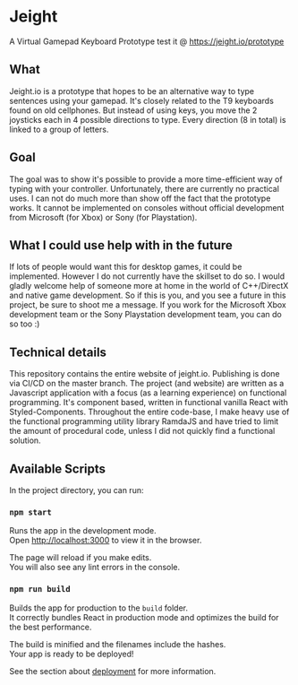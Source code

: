 



# Jeight
A Virtual Gamepad Keyboard Prototype
test it @ https://jeight.io/prototype

## What

Jeight.io is a prototype that hopes to be an alternative way to type sentences using your gamepad. It's closely related to the T9 keyboards found on old cellphones. But instead of using keys, you move the 2 joysticks each in 4 possible directions to type. Every direction (8 in total) is linked to a group of letters.

## Goal
The goal was to show it's possible to provide a more time-efficient way of typing with your controller. Unfortunately, there are currently no practical uses. I can not do much more than show off the fact that the prototype works. It cannot be implemented on consoles without official development from Microsoft (for Xbox) or Sony (for Playstation).

## What I could use help with in the future
If lots of people would want this for desktop games, it could be implemented. However I do not currently have the skillset to do so. I would gladly welcome help of someone more at home in the world of C++/DirectX and native game development. So if this is you, and you see a future in this project, be sure to shoot me a message. If you work for the Microsoft Xbox development team or the Sony Playstation development team, you can do so too :)

## Technical details
This repository contains the entire website of jeight.io. Publishing is done via CI/CD on the master branch.
The project (and website) are written as a Javascript application with a focus (as a learning experience) on functional programming. It's component based, written in functional vanilla React with Styled-Components. Throughout the entire code-base, I make heavy use of the functional programming utility library RamdaJS and have tried to limit the amount of procedural code, unless I did not quickly find a functional solution.

## Available Scripts

In the project directory, you can run:

### `npm start`

Runs the app in the development mode.<br>
Open [http://localhost:3000](http://localhost:3000) to view it in the browser.

The page will reload if you make edits.<br>
You will also see any lint errors in the console.


### `npm run build`

Builds the app for production to the `build` folder.<br>
It correctly bundles React in production mode and optimizes the build for the best performance.

The build is minified and the filenames include the hashes.<br>
Your app is ready to be deployed!

See the section about [deployment](https://facebook.github.io/create-react-app/docs/deployment) for more information.
